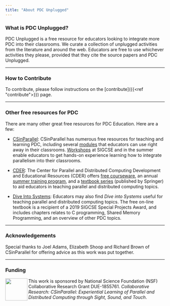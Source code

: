 ```yaml
---
title: "About PDC Unplugged"
---
```


### What is PDC Unplugged?

PDC Unplugged is a free resource for educators looking to integrate more PDC 
into their classrooms. We curate a collection of unplugged activities from the 
literature and around the web. Educators are free to use whichever activities 
they please, provided that they cite the source papers and PDC Unplugged.
 
---

### How to Contribute

To contribute, please follow instructions on the [contribute]({{<ref "contribute">}}) page.


---

### Other free resources for PDC

There are many other great free resources for PDC Education. Here are a few:

* [CSinParallel](https://csinparallel.org/index.html): CSinParallel has numerous free resources for teaching and learning PDC, including several [modules](https://csinparallel.org/csinparallel/modules/index.html) that educators can use right away in their classrooms. [Workshops](https://csinparallel.org/csinparallel/workshops/index.html) at SIGCSE and in the summer enable educators to get hands-on experience learning how to integrate parallelism into their classrooms. 

* [CDER](https://tcpp.cs.gsu.edu/curriculum/?q=node/21620): The Center for Parallel and Distributed Computing Development and Educational Resources (CDER) offers 
  [free courseware](https://tcpp.cs.gsu.edu/curriculum/?q=courseware_management), an annual [summer training program](https://tcpp.cs.gsu.edu/curriculum/?q=node/21620), and a [textbook series](https://tcpp.cs.gsu.edu/curriculum/?q=CDER_Book_Project) (published by Springer) to aid educators in teaching parallel and distributed computing topics.

* [Dive Into Systems](https://diveintosystems.cs.swarthmore.edu/): Educators may also find _Dive into Systems_ useful for teaching parallel and distributed computing topics. The free on-line textbook is a recipient of a 2019 SIGCSE Special Projects Award, and includes chapters relates to C programming, Shared Memory Programming, and an overview of other PDC topics.

---

### Acknowledgements

Special thanks to Joel Adams, Elizabeth Shoop and Richard Brown of 
CSinParallel for offering advice as this work was put together. 

---

### Funding

<img src="../images/nsf.png" width="70" height="70" align="left"> This work is sponsored by National Science Foundation (NSF) Collaborative Research Grant DUE-1855761. _Collaborative Research: CSinParallel: Experiential Learning of Parallel and Distributed Computing through Sight, Sound, and Touch_. 

[logo]: ../images/nsf.png

